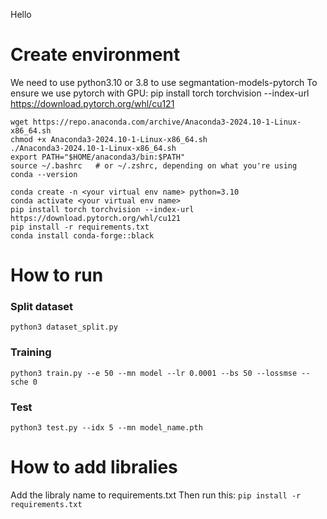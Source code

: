 Hello

# Create environment
We need to use python3.10 or 3.8 to use segmantation-models-pytorch
To ensure we use pytorch with GPU: pip install torch torchvision --index-url https://download.pytorch.org/whl/cu121
```
wget https://repo.anaconda.com/archive/Anaconda3-2024.10-1-Linux-x86_64.sh
chmod +x Anaconda3-2024.10-1-Linux-x86_64.sh 
./Anaconda3-2024.10-1-Linux-x86_64.sh 
export PATH="$HOME/anaconda3/bin:$PATH"
source ~/.bashrc   # or ~/.zshrc, depending on what you're using
conda --version

conda create -n <your virtual env name> python=3.10 
conda activate <your virtual env name>
pip install torch torchvision --index-url https://download.pytorch.org/whl/cu121
pip install -r requirements.txt
conda install conda-forge::black
```

# How to run
### Split dataset
`python3 dataset_split.py` 
### Training
`python3 train.py --e 50 --mn model --lr 0.0001 --bs 50 --lossmse --sche 0` 
### Test
`python3 test.py --idx 5 --mn model_name.pth`



# How to add libralies
Add the libraly name to requirements.txt
Then run this: `pip install -r requirements.txt`